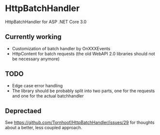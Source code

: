 # HttpBatchHandler
HttpBatchHandler for  ASP .NET Core 3.0

## Currently working
- Customization of batch handler by OnXXXEvents
- HttpContent for batch requests (the old WebAPI 2.0 libraries should not be necessary anymore)

## TODO
- Edge case error handling
- The library should be probably split into two parts, one for the requests and one for the actual batchhandler

## Deprectaed
See https://github.com/Tornhoof/HttpBatchHandler/issues/29 for thoughts about a better, less coupled approach.
